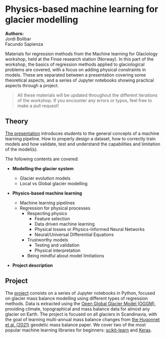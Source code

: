 # Physics-based machine learning for glacier modelling

**Authors:** <br />
Jordi Bolibar <br />
Facundo Sapienza

Materials for regression methods from the Machine learning for Glaciology workshop, held at the Finse research station (Norway).
In this part of the workshop, the basics of regression methods applied to glaciological problems are covered, with a focus
on adding physical constraints in models. These are separated between a presentation covering some theoretical aspects, and 
a series of Jupyter notebooks showing practical aspects through a project. 

> All these materials will be updated throughout the different iterations of the workshop. If you encounter any errors or typos,
feel free to make a pull request!

## Theory
[The presentation](https://github.com/Machine-Learning-in-Glaciology-Workshop/Mass_Balance_ML_modelling/raw/main/Presentation_PhysicsBased_ML_Glaciology.pptx)
introduces students to the general concepts of a machine learning pipeline. How to properly design a dataset, how to correctly
train models and how validate, test and understand the capabilities and limitation of the model(s). 

The following contents are covered:

- **Modelling the glacier system**
  - Glacier evolution models
  - Local vs Global glacier modelling
  
- **Physics-based machine learning**
  - Machine learning pipelines
  - Regression for physical processes
    - Respecting physics
      - Feature selection
      - Data driven machine learning
      - Physical losses or Physics-Informed Neural Networks
      - Neural/Universal Differential Equations
    - Trustworthy models
      - Testing and validation
      - Physical interpretation
    - Being mindful about model limitations
- **Project description**

## Project

The [project](https://github.com/Machine-Learning-in-Glaciology-Workshop/Project_MB_Regression) consists on a series of Jupyter notebooks in Python, focused on glacier mass balance modelling using different types of 
regression methods. Data is extracted using the [Open Global Glacier Model (OGGM)](https://github.com/OGGM/oggm), providing climate, topographical and 
mass balance data for almost any glacier on Earth. The project is focused on all glaciers in Scandinavia, with the goal
of learning multi-annual mass balance changes from [the Hugonnet et al. (2021)](https://www.nature.com/articles/s41586-021-03436-z ) 
geodetic mass balance paper. We cover two of the most popular machine learning libraries for beginners: 
[scikit-learn](https://scikit-learn.org/stable/) and [Keras](https://keras.io/).

